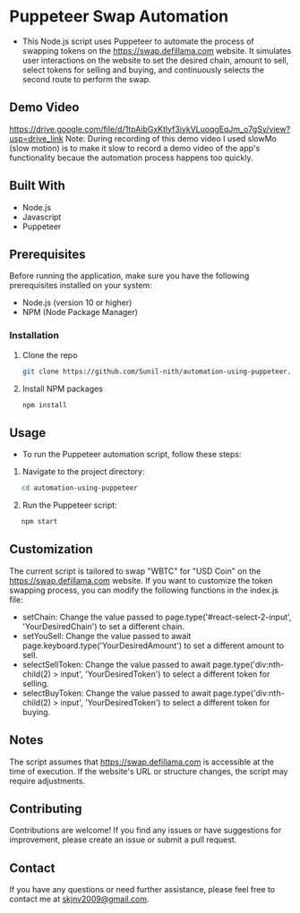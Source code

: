# Puppeteer Swap Automation
* This Node.js script uses Puppeteer to automate the process of swapping tokens on the https://swap.defillama.com website. It simulates user interactions on the website to set the desired chain, amount to sell, select tokens for selling and buying, and continuously selects the second route to perform the swap.

## Demo Video
https://drive.google.com/file/d/1tpAibGxKtlyf3iykVLuoqgEqJm_o7gSy/view?usp=drive_link
Note: During recording of this demo video I used slowMo (slow motion) is to make it slow to record a demo video of the app's functionality becaue the automation process happens too quickly.
## Built With

* Node.js
* Javascript
* Puppeteer

## Prerequisites
Before running the application, make sure you have the following prerequisites installed on your system:

* Node.js (version 10 or higher)
* NPM (Node Package Manager)


### Installation

1. Clone the repo
   ```sh
   git clone https://github.com/Sunil-nith/automation-using-puppeteer.git
   ```
2. Install NPM packages
   ```sh
   npm install
   ```

   

## Usage

* To run the Puppeteer automation script, follow these steps:
1. Navigate to the project directory:
```sh
   cd automation-using-puppeteer
   ```

2. Run the Puppeteer script:
```sh
   npm start
   ```

## Customization
The current script is tailored to swap "WBTC" for "USD Coin" on the https://swap.defillama.com website. If you want to customize the token swapping process, you can modify the following functions in the index.js file:

* setChain: Change the value passed to page.type('#react-select-2-input', 'YourDesiredChain') to set a different chain.
* setYouSell: Change the value passed to await page.keyboard.type('YourDesiredAmount') to set a different amount to sell.
* selectSellToken: Change the value passed to await page.type('div:nth-child(2) > input', 'YourDesiredToken') to select a different token for selling.
* selectBuyToken: Change the value passed to await page.type('div:nth-child(2) > input', 'YourDesiredToken') to select a different token for buying.

## Notes
The script assumes that  https://swap.defillama.com is accessible at the time of execution. If the website's URL or structure changes, the script may require adjustments.
## Contributing
Contributions are welcome! If you find any issues or have suggestions for improvement, please create an issue or submit a pull request.

## Contact

If you have any questions or need further assistance, please feel free to contact me at skjnv2009@gmail.com.



